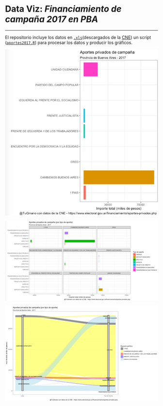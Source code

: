 # Data Viz:  _Financiamiento de campaña 2017 en PBA_
---
El repositorio incluye los datos en [`.xls`](https://github.com/TuQmano/Electoral_Forensics/blob/master/Aportes_PBA_2017/AportesPrivados.xls)(descargados de la [CNE](https://www.electoral.gov.ar/financiamiento/aportes-privados.php)) un script ([`aportes2017.R`](https://github.com/TuQmano/Electoral_Forensics/blob/master/Aportes_PBA_2017/aportes2017.R)) para procesar los datos y producir los gráficos.

![Plot1](https://github.com/TuQmano/Electoral_Forensics/blob/master/Aportes_PBA_2017/Plot1.png)

![Plot2](https://github.com/TuQmano/Electoral_Forensics/blob/master/Aportes_PBA_2017/Plot2.png)

![Plot3](https://github.com/TuQmano/Electoral_Forensics/blob/master/Aportes_PBA_2017/Plot3.png)


